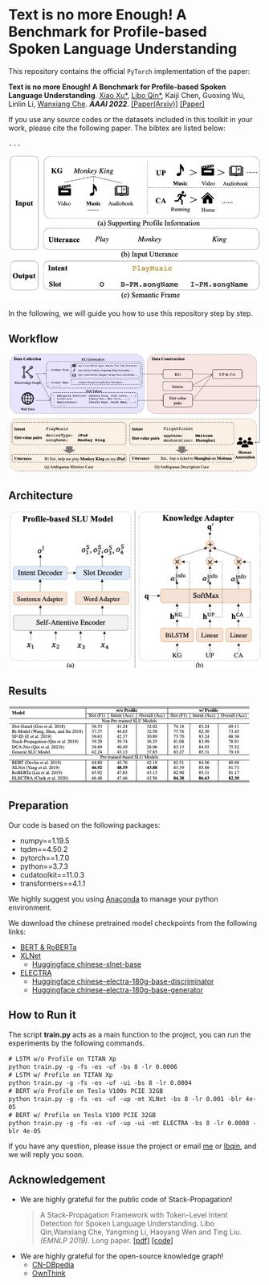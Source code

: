 # Text is no more Enough! A Benchmark for Profile-based Spoken Language Understanding

This repository contains the official `PyTorch` implementation of the paper: 

**Text is no more Enough! A Benchmark for Profile-based Spoken Language Understanding**. [Xiao Xu*](http://ir.hit.edu.cn/~xxu/), [Libo Qin*](http://ir.hit.edu.cn/~lbqin/), Kaiji Chen, Guoxing Wu, Linlin Li, [Wanxiang Che](http://ir.hit.edu.cn/~car/). ***AAAI 2022***. [[Paper(Arxiv)]]() [[Paper]]()

If you use any source codes or the datasets included in this toolkit in your work, please cite the following paper. The bibtex are listed below:

<pre>
...
</pre>
![example](img/example.jpg)

In the following, we will guide you how to use this repository step by step.

## Workflow
![framework](img/annotation.jpg)

## Architecture
![framework](img/framework.jpg)

## Results
![result](img/result.jpg)

## Preparation

Our code is based on the following packages:

- numpy==1.19.5
- tqdm==4.50.2
- pytorch==1.7.0
- python==3.7.3
- cudatoolkit==11.0.3
- transformers==4.1.1

We highly suggest you using [Anaconda](https://www.anaconda.com/) to manage your python environment.

We download the chinese pretrained model checkpoints from the following links:
- [BERT & RoBERTa](https://github.com/ymcui/Chinese-BERT-wwm)
- [XLNet](https://github.com/ymcui/Chinese-XLNet)
  - [Huggingface chinese-xlnet-base](https://huggingface.co/hfl/chinese-xlnet-base/)
- [ELECTRA](https://github.com/ymcui/Chinese-ELECTRA) 
  - [Huggingface chinese-electra-180g-base-discriminator](https://huggingface.co/hfl/chinese-electra-180g-base-discriminator/)
  - [Huggingface chinese-electra-180g-base-generator](https://huggingface.co/hfl/chinese-electra-180g-base-generator/)

## How to Run it

The script **train.py** acts as a main function to the project, you can run the experiments by the following commands.

```Shell
# LSTM w/o Profile on TITAN Xp
python train.py -g -fs -es -uf -bs 8 -lr 0.0006
# LSTM w/ Profile on TITAN Xp
python train.py -g -fs -es -uf -ui -bs 8 -lr 0.0004
# BERT w/o Profile on Tesla V100s PCIE 32GB
python train.py -g -fs -es -uf -up -mt XLNet -bs 8 -lr 0.001 -blr 4e-05
# BERT w/ Profile on Tesla V100 PCIE 32GB
python train.py -g -fs -es -uf -up -ui -mt ELECTRA -bs 8 -lr 0.0008 -blr 4e-05
```

If you have any question, please issue the project or email [me](mailto:xxu@ir.hit.edu.cn) or [lbqin](mailto:lbqin@ir.hit.edu.cn), and we will reply you soon.

## Acknowledgement
- We are highly grateful for the public code of Stack-Propagation!
  > A Stack-Propagation Framework with Token-Level Intent Detection for Spoken Language Understanding. Libo Qin,Wanxiang Che, Yangming Li, Haoyang Wen and Ting Liu. *(EMNLP 2019)*. Long paper. [[pdf]](https://www.aclweb.org/anthology/D19-1214/) [[code]](https://github.com/LeePleased/StackPropagation-SLU)
- We are highly grateful for the open-source knowledge graph!
  - [CN-DBpedia](http://kw.fudan.edu.cn/apis/cndbpedia/)
  - [OwnThink](https://www.ownthink.com/docs/kg/)